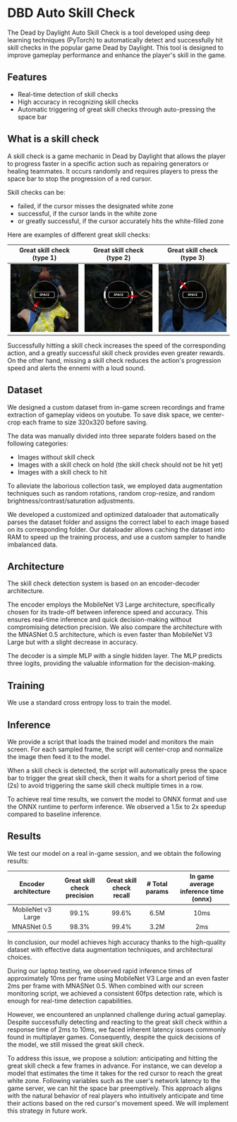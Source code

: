 # DBD Auto Skill Check

The Dead by Daylight Auto Skill Check is a tool developed using deep learning techniques (PyTorch) to automatically detect and successfully hit skill checks in the popular game Dead by Daylight. 
This tool is designed to improve gameplay performance and enhance the player's skill in the game. 

## Features
- Real-time detection of skill checks
- High accuracy in recognizing skill checks
- Automatic triggering of great skill checks through auto-pressing the space bar


## What is a skill check

A skill check is a game mechanic in Dead by Daylight that allows the player to progress faster in a specific action such as repairing generators or healing teammates.
It occurs randomly and requires players to press the space bar to stop the progression of a red cursor.

Skill checks can be: 
- failed, if the cursor misses the designated white zone
- successful, if the cursor lands in the white zone 
- or greatly successful, if the cursor accurately hits the white-filled zone 

Here are examples of different great skill checks:

|              Great skill check (type 1)              |              Great skill check (type 2)              |              Great skill check (type 3)              |
|:----------------------------------------------------:|:----------------------------------------------------:|:----------------------------------------------------:|
| ![](tests/data/2/20230617-140530_11483.png "Type 1") | ![](tests/data/2/20230617-140530_39896.png "Type 2") | ![](tests/data/2/20230617-142505_22039.png "Type 2") |

Successfully hitting a skill check increases the speed of the corresponding action, and a greatly successful skill check provides even greater rewards. 
On the other hand, missing a skill check reduces the action's progression speed and alerts the ennemi with a loud sound.

## Dataset
We designed a custom dataset from in-game screen recordings and frame extraction of gameplay videos on youtube.
To save disk space, we center-crop each frame to size 320x320 before saving.

The data was manually divided into three separate folders based on the following categories:
- Images without skill check
- Images with a skill check on hold (the skill check should not be hit yet)
- Images with a skill check to hit

To alleviate the laborious collection task, we employed data augmentation techniques such as random rotations, random crop-resize, and random brightness/contrast/saturation adjustments.

We developed a customized and optimized dataloader that automatically parses the dataset folder and assigns the correct label to each image based on its corresponding folder.
Our dataloader allows caching the dataset into RAM to speed up the training process, and use a custom sampler to handle imbalanced data.

## Architecture
The skill check detection system is based on an encoder-decoder architecture. 

The encoder employs the MobileNet V3 Large architecture, specifically chosen for its trade-off between inference speed and accuracy. 
This ensures real-time inference and quick decision-making without compromising detection precision.
We also compare the architecture with the MNASNet 0.5 architecture, which is even faster than MobileNet V3 Large but with a slight decrease in accuracy.

The decoder is a simple MLP with a single hidden layer. The MLP predicts three logits, providing the valuable information for the decision-making.

## Training

We use a standard cross entropy loss to train the model.


## Inference
We provide a script that loads the trained model and monitors the main screen.
For each sampled frame, the script will center-crop and normalize the image then feed it to the model.

When a skill check is detected, the script will automatically press the space bar to trigger the great skill check, 
then it waits for a short period of time (2s) to avoid triggering the same skill check multiple times in a row.

To achieve real time results, we convert the model to ONNX format and use the ONNX runtime to perform inference. 
We observed a 1.5x to 2x speedup compared to baseline inference.

## Results

We test our model on a real in-game session, and we obtain the following results:

|          Encoder architecture           | Great skill check precision | Great skill check recall | # Total params | In game average inference time (onnx) |
|:---------------------------------------:|:---------------------------:|:------------------------:|:--------------:|:-------------------------------------:|
|           MobileNet v3 Large            |            99.1%            |          99.6%           |      6.5M      |                 10ms                  |
|              MNASNet  0.5               |            98.3%            |          99.4%           |      3.2M      |                  2ms                  |


In conclusion, our model achieves high accuracy thanks to the high-quality dataset with effective data augmentation techniques, 
and architectural choices.

During our laptop testing, we observed rapid inference times of approximately 10ms per frame using MobileNet V3 Large 
and an even faster 2ms per frame with MNASNet 0.5. When combined with our screen monitoring script, 
we achieved a consistent 60fps detection rate, which is enough for real-time detection capabilities.

However, we encountered an unplanned challenge during actual gameplay. Despite successfully detecting and reacting to the great skill check 
within a response time of 2ms to 10ms, we faced inherent latency issues commonly found in multiplayer games.
Consequently, despite the quick decisions of the model, we still missed the great skill check.

To address this issue, we propose a solution: anticipating and hitting the great skill check a few frames in advance. 
For instance, we can develop a model that estimates the time it takes for the red cursor to reach the great white zone. 
Following variables such as the user's network latency to the game server, we can hit the space bar preemptively. 
This approach aligns with the natural behavior of real players who intuitively anticipate and time their actions based on the red cursor's movement speed. 
We will implement this strategy in future work.
